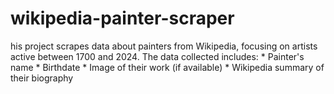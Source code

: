 # wikipedia-painter-scraper
his project scrapes data about painters from Wikipedia, focusing on artists active between 1700 and 2024. The data collected includes: * Painter's name * Birthdate * Image of their work (if available) * Wikipedia summary of their biography
